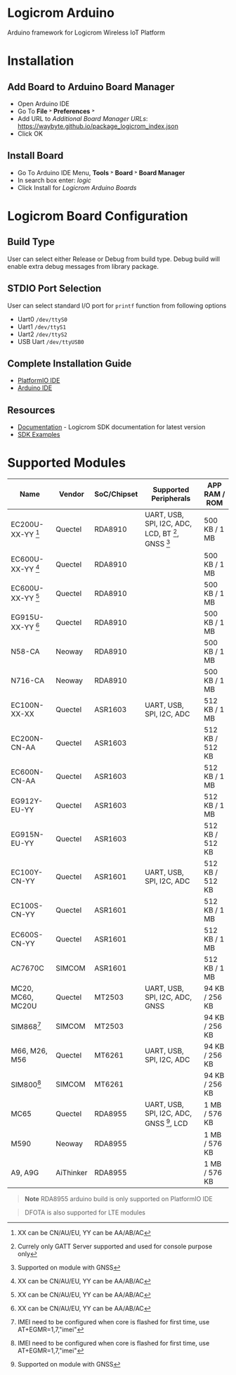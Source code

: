 # Logicrom Arduino
Arduino framework for Logicrom Wireless IoT Platform

# Installation

## Add Board to Arduino Board Manager
* Open Arduino IDE
* Go To **File** &#707; **Preferences** &#707;
* Add URL to _Additional Board Manager URLs_: https://waybyte.github.io/package_logicrom_index.json
* Click OK

## Install Board
* Go To Arduino IDE Menu, **Tools** &#707; **Board** &#707; **Board Manager**
* In search box enter: _logic_
* Click Install for _Logicrom Arduino Boards_

# Logicrom Board Configuration

## Build Type
User can select either Release or Debug from build type.
Debug build will enable extra debug messages from library package.

## STDIO Port Selection
User can select standard I/O port for `printf` function from following options
* Uart0 `/dev/ttyS0`
* Uart1 `/dev/ttyS1`
* Uart2 `/dev/ttyS2`
* USB Uart `/dev/ttyUSB0`

## Complete Installation Guide
 - [PlatformIO IDE](https://docs.logicrom.com/en/latest/book/quick_start/setup_platformio.html)
 - [Arduino IDE](https://docs.logicrom.com/en/latest/book/quick_start/setup_arduino.html)

## Resources

* [Documentation](https://docs.logicrom.com) - Logicrom SDK documentation for latest version
* [SDK Examples](https://docs.logicrom.com/en/latest/book/example.html)

# Supported Modules

| Name              | Vendor   | SoC/Chipset | Supported Peripherals                              | APP RAM / ROM   |
|-------------------|----------|-------------|----------------------------------------------------|-----------------|
| EC200U-XX-YY [^1] | Quectel  | RDA8910     |  UART, USB, SPI, I2C, ADC, LCD, BT [^2], GNSS [^3] | 500 KB / 1 MB   |
| EC600U-XX-YY [^1] | Quectel  | RDA8910     |                                                    | 500 KB / 1 MB   |
| EC600U-XX-YY [^1] | Quectel  | RDA8910     |                                                    | 500 KB / 1 MB   |
| EG915U-XX-YY [^1] | Quectel  | RDA8910     |                                                    | 500 KB / 1 MB   |
| N58-CA            | Neoway   | RDA8910     |                                                    | 500 KB / 1 MB   |
| N716-CA           | Neoway   | RDA8910     |                                                    | 500 KB / 1 MB   |
| EC100N-XX-XX      | Quectel  | ASR1603     |  UART, USB, SPI, I2C, ADC                          | 512 KB / 1 MB   |
| EC200N-CN-AA      | Quectel  | ASR1603     |                                                    | 512 KB / 512 KB |
| EC600N-CN-AA      | Quectel  | ASR1603     |                                                    | 512 KB / 1 MB   |
| EG912Y-EU-YY      | Quectel  | ASR1603     |                                                    | 512 KB / 1 MB   |
| EG915N-EU-YY      | Quectel  | ASR1603     |                                                    | 512 KB / 512 KB |
| EC100Y-CN-YY      | Quectel  | ASR1601     |  UART, USB, SPI, I2C, ADC                          | 512 KB / 512 KB |
| EC100S-CN-YY      | Quectel  | ASR1601     |                                                    | 512 KB / 1 MB   |
| EC600S-CN-YY      | Quectel  | ASR1601     |                                                    | 512 KB / 1 MB   |
| AC7670C           | SIMCOM   | ASR1601     |                                                    | 512 KB / 1 MB   |
| MC20, MC60, MC20U | Quectel  | MT2503      |  UART, USB, SPI, I2C, ADC, GNSS                    | 94 KB / 256 KB  |
| SIM868[^4]        | SIMCOM   | MT2503      |                                                    | 94 KB / 256 KB  |
| M66, M26, M56     | Quectel  | MT6261      |  UART, USB, SPI, I2C, ADC                          | 94 KB / 256 KB  |
| SIM800[^4]        | SIMCOM   | MT6261      |                                                    | 94 KB / 256 KB  |
| MC65              | Quectel  | RDA8955     |  UART, USB, SPI, I2C, ADC, GNSS [^3], LCD          | 1 MB / 576 KB   |
| M590              | Neoway   | RDA8955     |                                                    | 1 MB / 576 KB   |
| A9, A9G           | AiThinker| RDA8955     |                                                    | 1 MB / 576 KB   |

> **Note**
> RDA8955 arduino build is only supported on PlatformIO IDE

[^1]: XX can be CN/AU/EU, YY can be AA/AB/AC

[^2]: Currely only GATT Server supported and used for console purpose only

[^3]: Supported on module with GNSS

[^4]: IMEI need to be configured when core is flashed for first time, use AT+EGMR=1,7,"imei"

> DFOTA is also supported for LTE modules
